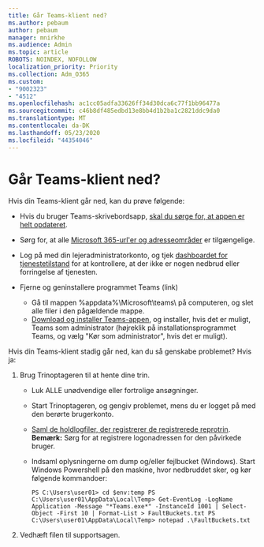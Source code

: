 ```yaml
---
title: Går Teams-klient ned?
ms.author: pebaum
author: pebaum
manager: mnirkhe
ms.audience: Admin
ms.topic: article
ROBOTS: NOINDEX, NOFOLLOW
localization_priority: Priority
ms.collection: Adm_O365
ms.custom:
- "9002323"
- "4512"
ms.openlocfilehash: ac1cc05adfa33626ff34d30dca6c77f1bb96477a
ms.sourcegitcommit: c46b8df485edbd13e8bb4d1b2ba1c2821ddc9da0
ms.translationtype: MT
ms.contentlocale: da-DK
ms.lasthandoff: 05/23/2020
ms.locfileid: "44354046"
---
```

# <a name="teams-client-crashing"></a>Går Teams-klient ned?

Hvis din Teams-klient går ned, kan du prøve følgende:

- Hvis du bruger Teams-skrivebordsapp, [skal du sørge for, at appen er helt opdateret](https://support.office.com/article/Update-Microsoft-Teams-535a8e4b-45f0-4f6c-8b3d-91bca7a51db1).

- Sørg for, at alle [Microsoft 365-url'er og adresseområder](https://docs.microsoft.com/microsoftteams/connectivity-issues) er tilgængelige.

- Log på med din lejeradministratorkonto, og tjek [dashboardet for tjenestetilstand](https://docs.microsoft.com/office365/enterprise/view-service-health) for at kontrollere, at der ikke er nogen nedbrud eller forringelse af tjenesten.

- Fjerne og geninstallere programmet Teams (link)
    - Gå til mappen %appdata%\Microsoft\teams\ på computeren, og slet alle filer i den pågældende mappe.
    - [Download og installer Teams-appen](https://www.microsoft.com/microsoft-365/microsoft-teams/group-chat-software#office-DesktopAppDownload-ofoushy), og installer, hvis det er muligt, Teams som administrator (højreklik på installationsprogrammet Teams, og vælg "Kør som administrator", hvis det er muligt).

Hvis din Teams-klient stadig går ned, kan du så genskabe problemet? Hvis ja:

1. Brug Trinoptageren til at hente dine trin.
    - Luk ALLE unødvendige eller fortrolige ansøgninger.
    - Start Trinoptageren, og gengiv problemet, mens du er logget på med den berørte brugerkonto.
    - [Saml de holdlogfiler, der registrerer de registrerede reprotrin](https://docs.microsoft.com/microsoftteams/log-files). **Bemærk:** Sørg for at registrere logonadressen for den påvirkede bruger.
    - Indsaml oplysningerne om dump og/eller fejlbucket (Windows). Start Windows Powershell på den maskine, hvor nedbruddet sker, og kør følgende kommandoer:

        `
        PS C:\Users\user01> cd $env:temp
        PS C:\Users\user01\AppData\Local\Temp> Get-EventLog -LogName Application -Message "*Teams.exe*" -InstanceId 1001 | Select-Object -First 10 | Format-List > FaultBuckets.txt
        PS C:\Users\user01\AppData\Local\Temp> notepad .\FaultBuckets.txt
        `
    
2. Vedhæft filen til supportsagen.
